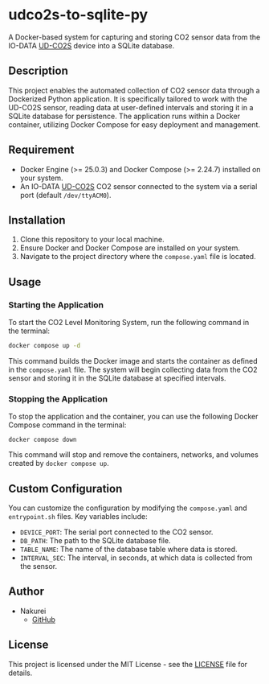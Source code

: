 # udco2s-to-sqlite-py

A Docker-based system for capturing and storing CO2 sensor data from the IO-DATA [UD-CO2S](https://www.iodata.jp/product/tsushin/iot/ud-co2s/) device into a SQLite database.

## Description

This project enables the automated collection of CO2 sensor data through a Dockerized Python application. It is specifically tailored to work with the UD-CO2S sensor, reading data at user-defined intervals and storing it in a SQLite database for persistence. The application runs within a Docker container, utilizing Docker Compose for easy deployment and management.

## Requirement

- Docker Engine (>= 25.0.3) and Docker Compose (>= 2.24.7) installed on your system.
- An IO-DATA [UD-CO2S](https://www.iodata.jp/product/tsushin/iot/ud-co2s/) CO2 sensor connected to the system via a serial port (default `/dev/ttyACM0`).

## Installation

1. Clone this repository to your local machine.
2. Ensure Docker and Docker Compose are installed on your system.
3. Navigate to the project directory where the `compose.yaml` file is located.

## Usage

### Starting the Application

To start the CO2 Level Monitoring System, run the following command in the terminal:

```bash
docker compose up -d
```

This command builds the Docker image and starts the container as defined in the `compose.yaml` file. The system will begin collecting data from the CO2 sensor and storing it in the SQLite database at specified intervals.

### Stopping the Application

To stop the application and the container, you can use the following Docker Compose command in the terminal:

```shell
docker compose down
```

This command will stop and remove the containers, networks, and volumes created by `docker compose up`.

## Custom Configuration

You can customize the configuration by modifying the `compose.yaml` and `entrypoint.sh` files. Key variables include:

- `DEVICE_PORT`: The serial port connected to the CO2 sensor.
- `DB_PATH`: The path to the SQLite database file.
- `TABLE_NAME`: The name of the database table where data is stored.
- `INTERVAL_SEC`: The interval, in seconds, at which data is collected from the sensor.

## Author

- Nakurei
    - [GitHub](https://github.com/NakuRei)

## License

This project is licensed under the MIT License - see the [LICENSE](LICENSE) file for details.
